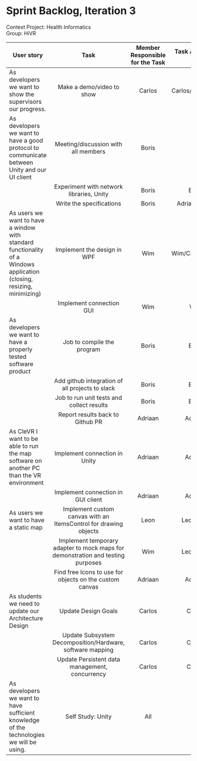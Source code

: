# Sprint Backlog, Iteration 3

Context Project: Health Informatics  
Group: HiVR

| User story   | Task     | Member Responsible for the Task  | Task Assigned to | Estimated Effort per Task | Priority(A-E) |
| ------------ | :-------:| :-------------------------------:| :--------------: | :-----------------------: | ------------: |
| As developers we want to show the supervisors our progress.  | Make a demo/video to show | Carlos | Carlos/Wim/Leon | 4 | A |
| As developers we want to have a good protocol to communicate between Unity and our UI client | Meeting/discussion with all members | Boris | All | 5 (1pp) | A |
|  | Experiment with network libraries, Unity | Boris | Boris | 8 | A |
|  | Write the specifications | Boris | Adriaan/Boris | 8 | A |
| As users we want to have a window with standard functionality of a Windows application (closing, resizing, minimizing) | Implement the design in WPF | Wim | Wim/Carlos/Leon | 8 | A |
|  | Implement connection GUI | Wim | Wim | 4 | B |
| As developers we want to have a properly tested software product | Job to compile the program | Boris | Boris | 3 | A |
|  | Add github integration of all projects to slack | Boris | Boris | 1 | A |
|  | Job to run unit tests and collect results | Boris | Boris | 2 | B |
|  | Report results back to Github PR | Adriaan | Adriaan | 4 | C |
| As CleVR I want to be able to run the map software on another PC than the VR environment | Implement connection in Unity | Adriaan | Adriaan | 6 | B |
|  | Implement connection in GUI client | Adriaan | Adriaan | 6 | B |
| As users we want to have a static map | Implement custom canvas with an ItemsControl for drawing objects | Leon | Leon/Wim | 16 | B |
|  | Implement temporary adapter to mock maps for demonstration and testing purposes | Wim | Leon/Wim | 8 | B |
|  | Find free Icons to use for objects on the custom canvas | Adriaan | Adriaan | 2 | C |
| As students we need to update our Architecture Design | Update Design Goals | Carlos | Carlos | 1 | D |
|  | Update Subsystem Decomposition/Hardware, software mapping | Carlos | Carlos | 1 | D |
|  | Update Persistent data management, concurrency | Carlos | Carlos | 1 | D |
| As developers we want to have sufficient knowledge of the technologies we will be using. | Self Study:  Unity | All | All | 10 (2pp) | D |
